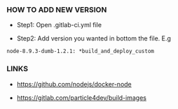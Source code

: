 ### HOW TO ADD NEW VERSION

- Step1: Open .gitlab-ci.yml file

- Step2: Add version you wanted in bottom the file. E.g

```
node-8.9.3-dumb-1.2.1: *build_and_deploy_custom
```

### LINKS

- https://github.com/nodejs/docker-node

- https://gitlab.com/particle4dev/build-images
